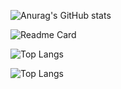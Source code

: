 <!--
**ManhCuongMVC/ManhCuongMVC** is a ✨ _special_ ✨ repository because its `README.md` (this file) appears on your GitHub profile.

Here are some ideas to get you started:

- 🔭 I’m currently working on ...
- 🌱 I’m currently learning ...
- 👯 I’m looking to collaborate on ...
- 🤔 I’m looking for help with ...
- 💬 Ask me about ...
- 📫 How to reach me: ...
- 😄 Pronouns: ...
- ⚡ Fun fact: ...
-->

![Anurag's GitHub stats](https://github-readme-stats.vercel.app/api?username=ManhCuongMVC&show_icons=true&theme=cobalt&rank_icon=github)

![Readme Card](https://github-readme-stats.vercel.app/api/pin/?username=ManhCuongMVC&repo=ApolloServer-Prisma-Supabase&show_owner=true&theme=cobalt)

![Top Langs](https://github-readme-stats.vercel.app/api/top-langs/?username=ManhCuongMVC&layout=compact&theme=cobalt)

![Top Langs](https://github-readme-stats.vercel.app/api/top-langs/?username=ManhCuongMVC&layout=donut&theme=cobalt)
